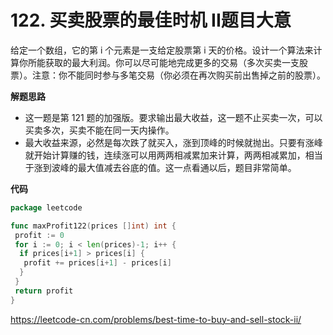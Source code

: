 # 122. 买卖股票的最佳时机 II**题目大意**  

给定一个数组，它的第 i 个元素是一支给定股票第 i 天的价格。设计一个算法来计算你所能获取的最大利润。你可以尽可能地完成更多的交易（多次买卖一支股票）。注意：你不能同时参与多笔交易（你必须在再次购买前出售掉之前的股票）。

**解题思路**  

- 这一题是第 121 题的加强版。要求输出最大收益，这一题不止买卖一次，可以买卖多次，买卖不能在同一天内操作。
- 最大收益来源，必然是每次跌了就买入，涨到顶峰的时候就抛出。只要有涨峰就开始计算赚的钱，连续涨可以用两两相减累加来计算，两两相减累加，相当于涨到波峰的最大值减去谷底的值。这一点看通以后，题目非常简单。

**代码** 

```go
package leetcode

func maxProfit122(prices []int) int {
 profit := 0
 for i := 0; i < len(prices)-1; i++ {
  if prices[i+1] > prices[i] {
   profit += prices[i+1] - prices[i]
  }
 }
 return profit
}
```

https://leetcode-cn.com/problems/best-time-to-buy-and-sell-stock-ii/